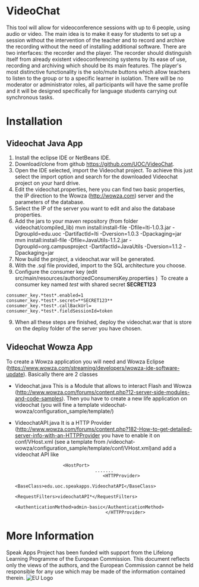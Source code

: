 VideoChat
=========

This tool will allow for videoconference sessions with up to 6 people, using audio or video. 
The main idea is to make it easy for students to set up a session without the intervention of the teacher and to record and archive the recording without the need of installing additional software. There are two interfaces: the recorder and the player. 
The recorder should distinguish itself from already existent videoconferencing systems by its ease of use, recording and archiving which should be its main features. The player's most distinctive functionality is the solo/mute buttons which allow teachers to listen to the group or to a specific learner in isolation. There will be no moderator or administrator roles, all participants will have the same profile and it will be designed specifically for language students carrying out synchronous tasks.

Installation
============

## Videochat Java App

1.	Install the eclipse IDE or NetBeans IDE.
2.	Download/clone from github https://github.com/UOC/VideoChat.
3.	Open the IDE selected, import the Videochat project. To achieve this just select the import option and search for the downloaded Videochat project on your hard drive.
4.	Edit the videochat.properties, here you can find two basic properties, the IP direction to the Wowza (http://wowza.com) server and the parameters of the database. 
5.	Select the IP of the server you want to edit and also the database properties.
6.    Add the jars to your maven repository (from folder videochat/compiled_lib)
    mvn install:install-file -Dfile=lti-1.0.3.jar -DgroupId=edu.uoc -DartifactId=lti -Dversion=1.0.3 -Dpackaging=jar
    mvn install:install-file -Dfile=JavaUtils-1.1.2.jar -DgroupId=org.campusproject -DartifactId=JavaUtils -Dversion=1.1.2 -Dpackaging=jar
7.   Now build the project, a videochat.war will be generated.
8.   With the .sql file provided, import to the SQL architecture you choose.
9.   Configure the consumer key (edit src/main/resources/authorizedConsumersKey.properties )     To create a consumer key named *test* with shared secret **SECRET123**
    
    consumer_key.*test*.enabled=1
    consumer_key.*test*.secret=**SECRET123**
    consumer_key.*test*.callBackUrl=
    consumer_key.*test*.fieldSessionId=token
9.   When all these steps are finished, deploy the videochat.war that is store on the deploy folder of the server you have chosen.

## Videochat Wowza App
To create a Wowza application you will need and Wowza Eclipse (https://www.wowza.com/streaming/developers/wowza-ide-software-update). Basically there are 2 classes
* Videochat.java This is a Module that allows to interact Flash and Wowza (http://www.wowza.com/forums/content.php?12-server-side-modules-and-code-samples). Then you have to create a new life application on videochat (you will fine a template videochat-wowza/configuration_sample/template/)
     
* VideochatAPI.java It is a HTTP Provider (http://www.wowza.com/forums/content.php?182-How-to-get-detailed-server-info-with-an-HTTPProvider
 you have to enable it on conf/VHost.xml (see a template from /videochat-wowza/configuration_sample/template/conf/VHost.xml)and add a videochat API like
     <!-- Admin HostPort -->
                        <HostPort>
                                    .......
                                       <HTTPProvider>
                                                <BaseClass>edu.uoc.speakapps.VideochatAPI</BaseClass>
                                                <RequestFilters>videochatAPI*</RequestFilters>
                                                <AuthenticationMethod>admin-basic</AuthenticationMethod>
                                        </HTTPProvider>
# More Information
Speak Apps Project has been funded with support from the Lifelong Learning Programme of the European Commission. This document reflects only the views of the authors, and the European Commission cannot be held responsible for any use which may be made of the information contained therein. 
![EU Logo](http://www.speakapps.eu/wp-content/themes/speakapps/images/EU_flag.jpg)
